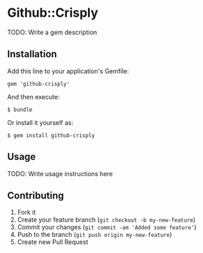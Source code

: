 # Github::Crisply

TODO: Write a gem description

## Installation

Add this line to your application's Gemfile:

    gem 'github-crisply'

And then execute:

    $ bundle

Or install it yourself as:

    $ gem install github-crisply

## Usage

TODO: Write usage instructions here

## Contributing

1. Fork it
2. Create your feature branch (`git checkout -b my-new-feature`)
3. Commit your changes (`git commit -am 'Added some feature'`)
4. Push to the branch (`git push origin my-new-feature`)
5. Create new Pull Request
